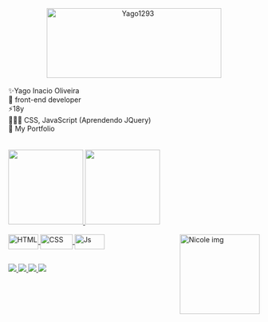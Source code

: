 <div align="center">
    <img align="center"  height="140em" width="350" alt="Yago1293" src="https://64.media.tumblr.com/tumblr_lrh8c3t3fN1r35ggmo1_500.gif">
    </div>
    <br>
    ✨Yago Inacio Oliveira
    <br>
    🌱 front-end developer
    <br>
    ⚡18y
    <br>
    👨🏿‍💻 CSS, JavaScript  (Aprendendo JQuery)
    <br>
    🍭 My Portfolio
    <br>
    <br>
    
<br>

 <div>
  <a href="https://github.com/Yago1293">
  <img height="150em" src="https://github-readme-stats.vercel.app/api?username=Yago1293&show_icons=true&theme=radical&include_all_commits=true&count_private=true"/>
  <img height="150em" src="https://github-readme-stats.vercel.app/api/top-langs/?username=Yago1293&layout=compact&langs_count=7&theme=radical"/>
</div>
 <div style="display:inline_block"><br>
      <img align="center" alt="HTML" height="30" width="60" src="https://img.shields.io/badge/HTML5-E34F26?style=for-the-badge&logo=html5&logoColor=white">
      <img align="center" alt="CSS" height="30" width="65" src="https://img.shields.io/badge/CSS3-1572B6?style=for-the-badge&logo=css3&logoColor=white">
      <img align="center" alt="Js" height="30" width="60" src="https://img.shields.io/badge/JavaScript-323330?style=for-the-badge&logo=javascript&logoColor=F7DF1E">
      <a href="https://www.instagram.com/yagoinaci/" target="_blank"> <img align="right" width="160" alt="Nicole img" src="https://cdn.discordapp.com/attachments/857752764577742848/877249075643310140/download20210801211105.png"></a>
  
</div>
  
  ##
  
  <div> 
  <a href="https://www.instagram.com/yagoinaci/" target="_blank">
    <img src="https://img.shields.io/badge/-Instagram-%23E4405F?style=for-the-badge&logo=instagram&logoColor=white" target="_blank">
    </a>
  <a href="https://www.linkedin.com/in/yago-inacio-430611210/" target="_blank">
    <img src="https://img.shields.io/badge/-LinkedIn-%230077B5?style=for-the-badge&logo=linkedin&logoColor=white" target="_blank">
    </a> 
   <a href="https://dev.to/yagoinacio" target="_blank">
    <img src="https://img.shields.io/badge/dev.to-0A0A0A?style=for-the-badge&logo=dev.to&logoColor=white" target="_blank">
    </a> 
   <a href="https://www.reddit.com/user/Yago_inacio" target="_blank">
    <img src="https://img.shields.io/badge/Reddit-FF4500?style=for-the-badge&logo=reddit&logoColor=white" target="_blank">
    </a> 
    
</div>
 <br>
    
  
